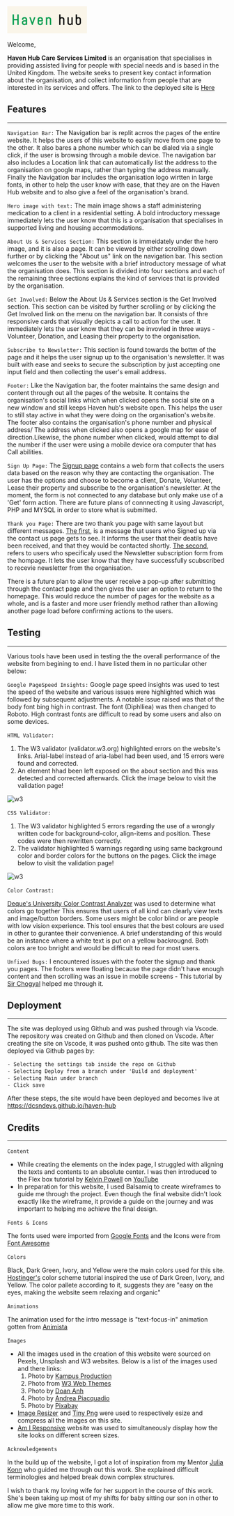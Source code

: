 ![Haven Hub Logo](/assets/images/havenhub-logo.png)

Welcome,

**Haven Hub Care Services Limited** is an organisation that specialises in providing assisted living for people with special needs and is based in the United Kingdom. The website seeks to present key contact information about the organisation, and collect information from people that are interested in its services and offers. The link to the deployed site is [Here](https://dcsndevs.github.io/haven-hub)

## **Features**
<hr>

`Navigation Bar:`
The Navigation bar is replit acrros the pages of the entire website. It helps the users of this website to easily move from one page to the other. It also bares a phone number which can be dialed via a single click, if the user is browsing through a mobile device. The navigation bar also includes a Location link that can automatically list the address to the organisation on google maps, rather than typing the address manually. Finally the Navigation bar includes the organisation logo wirtten in large fonts, in other to help the user know with ease, that they are on the Haven Hub website and to also give a feel of the organisation's brand.

`Hero image with text:`
The main image shows a staff administering medication to a client in a residential setting. A bold introductory message immediately lets the user know that this is a organisation that specialises in supported living and housing accommodations.

``About Us & Services Section:``
This section is immeidately under the hero image, and it is also a page. It can be viewed by either scrolling down further or by clicking the "About us" link on the navigation bar.
This section welcomes the user to the website with a brief introductory message of what the organisation does.
This section is divided into four sections and each of the remaining three sections explains the kind of services that is provided by the organisation.

`Get Involved:`
Below the About Us & Services section is the Get Involved section. This section can be visited by further scrolling or by clicking the Get Involved link on the menu on the navigation bar. It consists of thre responsive cards that visually depicts a call to action for the user. It immediately lets the user know that they can be invovled in three ways - Volunteer, Donation, and Leasing their property to the organisation.

`Subscribe to Newsletter:`
This section is found towards the bottm of the page and it helps the user signup up to the organisation's newsletter. It was built with ease and seeks to secure the subscription by just accepting one input field and then collecting the user's email address.

`Footer:`
Like the Navigation bar, the footer maintains the same design and content through out all the pages of the website. It contains the organisation's social links which when clicked opens the social site on a new window and still keeps Haven hub's website open. This helps the user to still stay active in what they were doing on the organisation's website. 
The footer also contains the organisation's phone number and physical address/ The address when clicked also opens a google map for ease of direction.Likewise, the phone number when clicked, would attempt to dial the number if the user were using a mobile device  ora computer that has Call abilities.

`Sign Up Page:`
The [Signup page](https://dcsndevs.github.io/haven-hub/contact-us.html) contains a web form that collects the users data based on the reason why they are contacting the organisation. The user has the options and choose to become a client, Donate, Volunteer, Lease their property and subscribe to the organisation's newsletter.
At the moment, the form is not connected to any database but only make use of a 'Get' form action. There are future plans of connnecting it using Javascript, PHP and MYSQL in order to store what is submitted.

`Thank you Page:`
There are two thank you page with same layout but different messages. 
[The first](https://dcsndevs.github.io/haven-hub/contact-us.html), is a message that users who Signed up via the contact us page gets to see. It informs the user that their deatils have been received, and that they would be contacted shortly.
[The second](https://dcsndevs.github.io/haven-hub/newsletter-thankyou.html), refers to users who specificaly used the Newsletter subscription form from the hompage. It lets the user know that they have successfully scubscribed to recevie newsletter from the organisation.

There is a future plan to allow the user receive a pop-up after submitting through the contact page and then gives the user an option to return to the homepage. This would reduce the number of pages for the website as a whole, and is a faster and more user friendly method rather than allowing another page load before confirming actions to the users.

## **Testing**
<hr>

Various tools have been used in testing the the overall performance of the website from begining to end. I have listed them in no particular other below:

`Google PageSpeed Insights:`
Google page speed insights was used to test the speed of the website and various issues were highlighted which was followed by subsequent adjustments.
A notable issue raised was that of the body font bing high in contrast. The font (Diphlliea) was then changed to Roboto. High contrast fonts are difficult to read by some users and also on some devices.

`HTML Validator:`
1. The W3 validator (validator.w3.org) highlighted errors on the website's links. Arial-label instead of aria-label had been used, and 15 errors were found and corrected.
2. An element hhad been left exposed on the about section and this was detected and corrected afterwards. Click the image below to visit the validation page!

![w3](https://jigsaw.w3.org/css-validator/images/vcss-blue)
            


`CSS Validator:`
1. The W3 validator highlighted 5 errors regarding the use of a wrongly written code for background-color, align-items and position. These codes were then rewritten correctly.
2. The validator highlighted 5 warnings regarding using same background color and border colors for the buttons on the pages.
Click the image below to visit the validation page!

![w3](https://jigsaw.w3.org/css-validator/images/vcss)


`Color Contrast:`

[Deque's University Color Contrast Analyzer](https://dequeuniversity.com/rules/axe/4.7/color-contrast) was used to determine what colors go together This ensures that users of all kind can clearly view texts and image/button borders. Some users might be color blind or are people with low vision experience. This tool ensures that the best colours are used in other to gurantee their convenience. A brief understanding of this would be an instance where a white text is put on a yellow backrougnd. Both colors are too bnright and would be difficult to read for most users.


            
`Unfixed Bugs:`
I encountered issues with the footer the signup and thank you pages. The footers were floating because the page didn't have enough content and then scrolling was an issue in mobile screens - This tutorial by [Sir Chogyal](https://www.youtube.com/watch?v=J-r75L3Tflg) helped me through it.

## **Deployment**
<hr>
The site was deployed using Github and was pushed through via Vscode.
The repository was created on Github and then cloned on Vscode. After creating the site on Vscode, it was pushed onto github.
The site was then deployed via Github pages by:

    - Selecting the settings tab inside the repo on Github
    - Selecting Deploy from a branch under 'Build and deployment'
    - Selecting Main under branch
    - Click save
After these steps, the site would have been deployed and becomes live at <https://dcsndevs.github.io/haven-hub>


## **Credits**
<hr>

`Content`
- While creating the elements on the index page, I struggled with aligning the texts and contents to an absolute center. I was then introduced to the Flex box tutorial by [Kelvin Powell](https://www.youtube.com/user/KepowOb) on [YouTube](https://www.youtube.com/watch?v=hwbqquXww-U&list=PL4-IK0AVhVjMSb9c06AjRlTpvxL3otpUd&ab_channel=KevinPowell)
- In preparation for this website, I used Balsamiq to create wireframes to guide me through the project. Even though the final website didn't look exactly like the wireframe, it provide a guide on the journey and was important to helping me achieve the final design.</l>

``Fonts & Icons``

The fonts used were imported from [Google Fonts]("https://fonts.google.com/) and the Icons were from [Font Awesome](https://fontawesome.com/)

`Colors`

Black, Dark Green, Ivory, and Yellow were the main colors used for this site. <a href="https://www.hostinger.com/tutorials/website-color-schemes">Hostinger's</a> color scheme tutorial inspired the use of Dark Green, Ivory, and Yellow. The color pallete according to it, suggests they are "easy on the eyes, making the website seem relaxing and organic"

``Animations``

The animation used for the intro message is "text-focus-in" animation gotten from <a href="https://animista.net/play/text/focus-in/text-focus-in">Animista</a>

`Images`

<ul>
<li>All the images used in the creation of this website were sourced on Pexels, Unsplash and W3 websites. Below is a list of the images used and there links: 
<ol>
<li>Photo by <a href="https://www.pexels.com/photo/woman-in-white-shirt-sitting-beside-woman-in-black-long-sleeve-shirt-7551652/">Kampus Production</a></li>
<li>Photo from <a href="https://www.w3schools.com/w3images/house2.jpg"> W3 Web Themes</a></li>
<li>Photo by <a href="https://unsplash.com/photos/8irA6aCfgDs">Doan Anh</a></li>
<li>Photo by <a href="https://www.pexels.com/photo/joyful-adult-daughter-greeting-happy-surprised-senior-mother-in-garden-3768131/">Andrea Piacquadio</a></li>
<li>Photo by <a href="https://www.pexels.com/photo/2-person-holding-hands-45842/">Pixabay</a></li>
</ol>
</li>

<li>
<a href="https://imageresizer.com/">Image Resizer</a> and <a href="https://tinypng.com/">Tiny Png</a> were used to respectively esize and compress all the images on this site.
</li>
<li>
<a href="ami.responsivedesign.is">Am I Responsive</a> website was used to simultaneously display how the site looks on different screen sizes.
</li>
</ol></ul>



`Acknowledgements`

In the build up of the website, I got a lot of inspiration from my Mentor <a href="https://github.com/IuliiaKonovalova/">Julia Konn</a> who guided me through out this work. She explained difficult terminologies and helped break down complex structures.

I wish to thank my loving wife for her support in the course of this work. She's been taking up most of my shifts for baby sitting our son in other to allow me give more time to this work.
